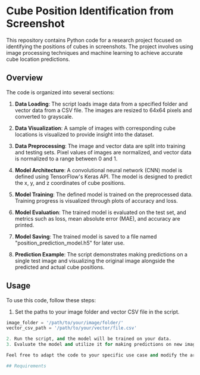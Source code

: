# Cube Position Identification from Screenshot

This repository contains Python code for a research project focused on identifying the positions of cubes in screenshots. The project involves using image processing techniques and machine learning to achieve accurate cube location predictions.

## Overview

The code is organized into several sections:

1. **Data Loading**: The script loads image data from a specified folder and vector data from a CSV file. The images are resized to 64x64 pixels and converted to grayscale.

2. **Data Visualization**: A sample of images with corresponding cube locations is visualized to provide insight into the dataset.

3. **Data Preprocessing**: The image and vector data are split into training and testing sets. Pixel values of images are normalized, and vector data is normalized to a range between 0 and 1.

4. **Model Architecture**: A convolutional neural network (CNN) model is defined using TensorFlow's Keras API. The model is designed to predict the x, y, and z coordinates of cube positions.

5. **Model Training**: The defined model is trained on the preprocessed data. Training progress is visualized through plots of accuracy and loss.

6. **Model Evaluation**: The trained model is evaluated on the test set, and metrics such as loss, mean absolute error (MAE), and accuracy are printed.

7. **Model Saving**: The trained model is saved to a file named "position_prediction_model.h5" for later use.

8. **Prediction Example**: The script demonstrates making predictions on a single test image and visualizing the original image alongside the predicted and actual cube positions.

## Usage

To use this code, follow these steps:

1. Set the paths to your image folder and vector CSV file in the script.

```python
image_folder = '/path/to/your/image/folder/'
vector_csv_path = '/path/to/your/vector/file.csv'

2. Run the script, and the model will be trained on your data.
3. Evaluate the model and utilize it for making predictions on new images.

Feel free to adapt the code to your specific use case and modify the architecture of the neural network as needed.

## Requirements
